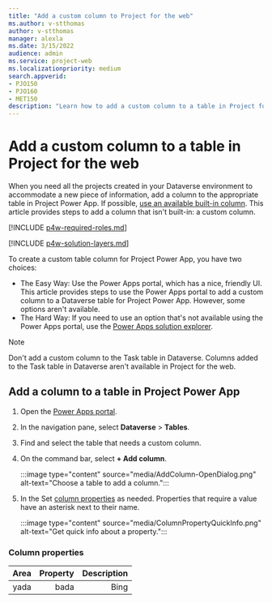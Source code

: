 ```yaml
---
title: "Add a custom column to Project for the web"
ms.author: v-stthomas
author: v-stthomas
manager: alexla
ms.date: 3/15/2022
audience: admin
ms.service: project-web
ms.localizationpriority: medium
search.appverid: 
- PJO150
- PJO160
- MET150
description: "Learn how to add a custom column to a table in Project for the web and make it available on the associated form."
---
```


# Add a custom column to a table in Project for the web

When you need all the projects created in your Dataverse environment to accommodate a new piece of information, add a column to the appropriate table in Project Power App. If possible, [use an available built-in column](/powerapps/maker/model-driven-apps/add-move-or-delete-fields-on-form#create-a-new-column-on-the-table-when-editing-a-form). This article provides steps to add a column that isn't built-in: a custom column.

[!INCLUDE [p4w-required-roles.md](includes/p4w-required-roles.md)]

[!INCLUDE [p4w-solution-layers.md](includes/p4w-solution-layers.md)]

To create a custom table column for Project Power App, you have two choices:

- The Easy Way: Use the Power Apps portal, which has a nice, friendly UI. This article provides steps to use the Power Apps portal to add a custom column to a Dataverse table for Project Power App. However, some options aren't available.
- The Hard Way: If you need to use an option that's not available using the Power Apps portal, use the [Power Apps solution explorer](/powerapps/maker/data-platform/create-edit-field-solution-explorer).

> [!NOTE]
> Don't add a custom column to the Task table in Dataverse. Columns added to the Task table in Dataverse aren't available in Project for the web.

## Add a column to a table in Project Power App

1. Open the [Power Apps portal](https://make.powerapps.com/).
1. In the navigation pane, select **Dataverse** > **Tables**.
1. Find and select the table that needs a custom column.
1. On the command bar, select **+ Add column**.

   :::image type="content" source="media/AddColumn-OpenDialog.png" alt-text="Choose a table to add a column.":::

1. In the Set [column properties](column-properties) as needed. Properties that require a value have an asterisk next to their name.

   :::image type="content" source="media/ColumnPropertyQuickInfo.png" alt-text="Get quick info about a property.":::

### Column properties

| Area | Property | Description |
| --: | --: | --: |
| yada | bada | Bing |
